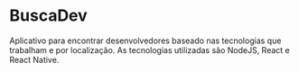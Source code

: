 # BuscaDev
 Aplicativo para encontrar desenvolvedores baseado nas tecnologias que trabalham e por localização. As tecnologias utilizadas são NodeJS, React e React Native.
